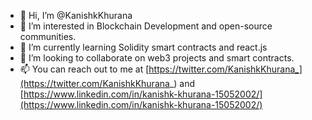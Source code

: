- 👋 Hi, I’m @KanishkKhurana
- 👀 I’m interested in Blockchain Development and open-source communities.
- 🌱 I’m currently learning Solidity smart contracts and react.js
- 💞️ I’m looking to collaborate on web3 projects and smart contracts.
- 📫 You can reach out to me at [https://twitter.com/KanishkKhurana_](https://twitter.com/KanishkKhurana_) and [https://www.linkedin.com/in/kanishk-khurana-15052002/](https://www.linkedin.com/in/kanishk-khurana-15052002/)

<!---
KanishkKhurana/KanishkKhurana is a ✨ special ✨ repository because its `README.md` (this file) appears on your GitHub profile.
You can click the Preview link to take a look at your changes.
--->
